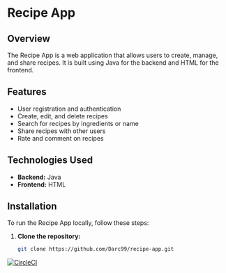 # Recipe App

## Overview
The Recipe App is a web application that allows users to create, manage, and share recipes. It is built using Java for the backend and HTML for the frontend.

## Features
- User registration and authentication
- Create, edit, and delete recipes
- Search for recipes by ingredients or name
- Share recipes with other users
- Rate and comment on recipes

## Technologies Used
- **Backend:** Java
- **Frontend:** HTML

## Installation
To run the Recipe App locally, follow these steps:

1. **Clone the repository:**
   ```sh
   git clone https://github.com/Darc99/recipe-app.git


[![CircleCI](https://circleci.com/gh/Darc99/recipe-app.svg?style=svg)](https://circleci.com/gh/Darc99/recipe-app)


